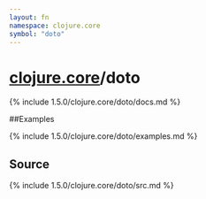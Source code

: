 ```yaml
---
layout: fn
namespace: clojure.core
symbol: "doto"
---
```


# [clojure.core](../)/doto

{% include 1.5.0/clojure.core/doto/docs.md %}

##Examples

{% include 1.5.0/clojure.core/doto/examples.md %}
## Source
{% include 1.5.0/clojure.core/doto/src.md %}

